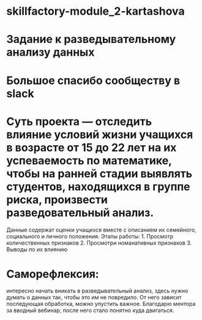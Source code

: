 # skillfactory-module_2-kartashova
# Задание к разведывательному анализу данных

# Большое спасибо сообществу в slack
# Суть проекта — отследить влияние условий жизни учащихся в возрасте от 15 до 22 лет на их успеваемость по математике, чтобы на ранней стадии выявлять студентов, находящихся в группе риска, произвести разведовательный анализ.
Данные содержат оценки учащихся вместе с описанием их семейного, социального и личного положения.
Этапы работы: 
	1. Просмотр количественных признаков
	2. Просмотри номанативных признаков
	3. Выводы по их влиянию
# Cаморефлексия:
интересно начать вникать в разведывательный анализ, здесь нужно думать о данных так, чтобы это им не повредило. От него зависит последующая обработка, можно упустить важное.
Благодарю ментора за вводный вебинар, после него стало понятно куда двигаться.
